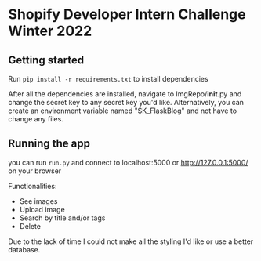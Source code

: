 # Shopify Developer Intern Challenge Winter 2022

## Getting started
Run `pip install -r requirements.txt` to install dependencies

After all the dependencies are installed, 
navigate to ImgRepo/__init__.py and change the secret key to any secret key you'd like. Alternatively, you can create an environment variable named "SK_FlaskBlog" and not have to change any files.

## Running the app
you can run `run.py` and connect to localhost:5000 or http://127.0.0.1:5000/ on your browser

Functionalities:
* See images
* Upload image
* Search by title and/or tags
* Delete


Due to the lack of time I could not make all the styling I'd like or use a better database.
